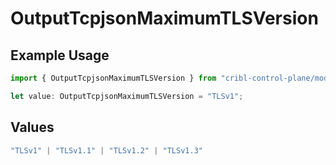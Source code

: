 # OutputTcpjsonMaximumTLSVersion

## Example Usage

```typescript
import { OutputTcpjsonMaximumTLSVersion } from "cribl-control-plane/models";

let value: OutputTcpjsonMaximumTLSVersion = "TLSv1";
```

## Values

```typescript
"TLSv1" | "TLSv1.1" | "TLSv1.2" | "TLSv1.3"
```